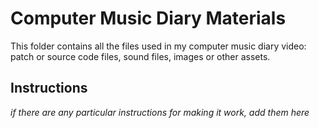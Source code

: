 # Computer Music Diary Materials

This folder contains all the files used in my computer music diary video: patch or source code files, sound files, images or other assets.

## Instructions

_if there are any particular instructions for making it work, add them here_
